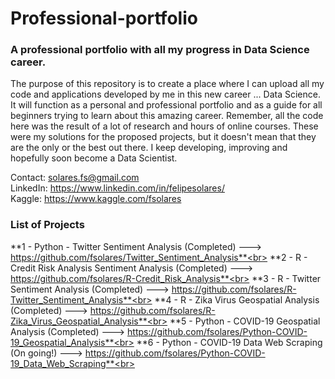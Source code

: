 # Professional-portfolio

### A professional portfolio with all my progress in Data Science career.

The purpose of this repository is to create a place where I can upload all my code and applications developed by me in this new career ... Data Science.
It will function as a personal and professional portfolio and as a guide for all beginners trying to learn about this amazing career.
Remember, all the code here was the result of a lot of research and hours of online courses. These were my solutions for the proposed projects, but it doesn't mean that they are the only or the best out there.
I keep developing, improving and hopefully soon become a Data Scientist.

Contact: solares.fs@gmail.com <br>
LinkedIn: https://www.linkedin.com/in/felipesolares/ <br>
Kaggle: https://www.kaggle.com/fsolares <br>

### List of Projects

**1 - Python - Twitter Sentiment Analysis (Completed) ---> https://github.com/fsolares/Twitter_Sentiment_Analysis**<br>
**2 - R - Credit Risk Analysis Sentiment Analysis (Completed) ---> https://github.com/fsolares/R-Credit_Risk_Analysis**<br>
**3 - R - Twitter Sentiment Analysis (Completed) ---> https://github.com/fsolares/R-Twitter_Sentiment_Analysis**<br>
**4 - R - Zika Virus Geospatial Analysis (Completed) ---> https://github.com/fsolares/R-Zika_Virus_Geospatial_Analysis**<br>
**5 - Python - COVID-19 Geospatial Analysis (Completed) ---> https://github.com/fsolares/Python-COVID-19_Geospatial_Analysis**<br>
**6 - Python - COVID-19 Data Web Scraping (On going!) ---> https://github.com/fsolares/Python-COVID-19_Data_Web_Scraping**<br>


